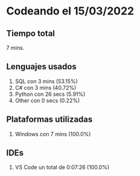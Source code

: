 # Codeando el 15/03/2022

## Tiempo total
7 mins.

## Lenguajes usados
1. SQL con 3 mins (53.15%)
1. C# con 3 mins (40.72%)
1. Python con 26 secs (5.91%)
1. Other con 0 secs (0.22%)

## Plataformas utilizadas
1. Windows con 7 mins (100.0%)

## IDEs
1. VS Code un total de 0:07:26 (100.0%)
